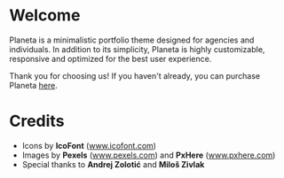 # Welcome

Planeta is a minimalistic portfolio theme designed for agencies and
individuals. In addition to its simplicity, Planeta is highly customizable,
responsive and optimized for the best user experience.

Thank you for choosing us! If you haven't already, you can purchase Planeta
[here](http://example.org).

# Credits
- Icons by **IcoFont** (www.icofont.com)
- Images by **Pexels** (www.pexels.com) and **PxHere** (www.pxhere.com)
- Special thanks to **Andrej Zolotić** and **Miloš Zivlak**
